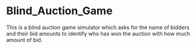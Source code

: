# Blind_Auction_Game
This is a blind auction game simulator which asks for the name of bidders and their bid amounts to identify who has won the auction with how much amount of bid.
